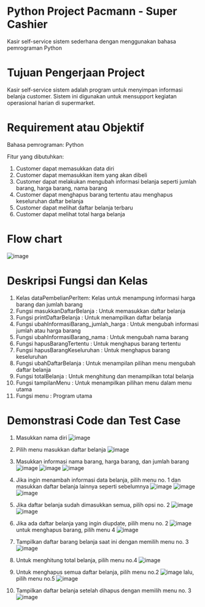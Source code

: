 # Python Project Pacmann - Super Cashier
Kasir self-service sistem sederhana dengan menggunakan bahasa pemrograman Python

# Tujuan Pengerjaan Project
Kasir self-service sistem adalah program untuk menyimpan informasi belanja customer. Sistem ini digunakan untuk mensupport kegiatan operasional harian di supermarket.

# Requirement atau Objektif
Bahasa pemrograman: Python 

Fitur yang dibutuhkan:
  1. Customer dapat memasukkan data diri
  2. Customer dapat memasukkan item yang akan dibeli
  3. Customer dapat melakukan mengubah informasi belanja seperti jumlah barang, harga barang, nama barang
  4. Customer dapat menghapus barang tertentu atau menghapus keseluruhan daftar belanja
  5. Customer dapat melihat daftar belanja terbaru
  6. Customer dapat melihat total harga belanja

# Flow chart

![image](https://user-images.githubusercontent.com/25927592/216376212-ff2a9177-e69c-478f-b4b5-7f9643cb8b62.png)

# Deskripsi Fungsi dan Kelas
  1. Kelas dataPembelianPerItem: Kelas untuk menampung informasi harga barang dan jumlah barang
  2. Fungsi masukkanDaftarBelanja : Untuk memasukkan daftar belanja
  3. Fungsi printDaftarBelanja : Untuk menampilkan daftar belanja
  4. Fungsi ubahInformasiBarang_jumlah_harga : Untuk mengubah informasi jumlah atau harga barang
  5. Fungsi ubahInformasiBarang_nama : Untuk mengubah nama barang
  6. Fungsi hapusBarangTertentu : Untuk menghapus barang tertentu
  7. Fungsi hapusBarangKeseluruhan : Untuk menghapus barang keseluruhan
  8. Fungsi ubahDaftarBelanja : Untuk menampilan pilihan menu mengubah daftar belanja
  9. Fungsi totalBelanja : Untuk menghitung dan menampilkan total belanja
  10. Fungsi tampilanMenu : Untuk menampilkan pilihan menu dalam menu utama
  11. Fungsi menu : Program utama

# Demonstrasi Code dan Test Case
1. Masukkan nama diri
![image](https://user-images.githubusercontent.com/25927592/216103086-e22381a5-ae1f-493d-8393-2dc25f8747ae.png)

2. Pilih menu masukkan daftar belanja
![image](https://user-images.githubusercontent.com/25927592/216103339-ff23d45f-e699-4368-9a3b-6a3190cd9e04.png)

3. Masukkan informasi nama barang, harga barang, dan jumlah barang
![image](https://user-images.githubusercontent.com/25927592/216104050-e386f211-622e-415f-b202-503df7115bfe.png)
![image](https://user-images.githubusercontent.com/25927592/216104133-ef44cfe1-7c31-4827-8ef7-7d29f80f380f.png)
![image](https://user-images.githubusercontent.com/25927592/216104266-313952fe-765b-4d00-bf13-91db843e5445.png)

4. Jika ingin menambah informasi data belanja, pilih menu no. 1 dan masukkan daftar belanja lainnya seperti sebelumnya
![image](https://user-images.githubusercontent.com/25927592/216104553-948284de-f70f-417d-bd27-039f79a7104f.png)
![image](https://user-images.githubusercontent.com/25927592/216105809-52dbe2da-aca6-438a-8992-7e2d904c1320.png)
![image](https://user-images.githubusercontent.com/25927592/216106751-4784d6e9-743a-43e4-a9a6-902efd6c9843.png)

5. Jika daftar belanja sudah dimasukkan semua, pilih opsi no. 2
![image](https://user-images.githubusercontent.com/25927592/216107233-9f55a76b-54e4-49c4-9dfc-f6cc909987a0.png)
![image](https://user-images.githubusercontent.com/25927592/216107366-3bd3074b-22b5-4061-a107-26c0e9bba9c1.png)

6. Jika ada daftar belanja yang ingin diupdate, pilih menu no. 2
![image](https://user-images.githubusercontent.com/25927592/216107569-0de8e1bb-7c4d-486b-865e-ec33902f2ac7.png)
untuk menghapus barang, pilih menu 4
![image](https://user-images.githubusercontent.com/25927592/216108253-cd581dff-fd64-4553-b2c2-8c840712e593.png)

7. Tampilkan daftar barang belanja saat ini dengan memilih menu no. 3
![image](https://user-images.githubusercontent.com/25927592/216108589-296e2151-c42b-4317-88bc-4813bf582a89.png)

8. Untuk menghitung total belanja, pilih menu no.4
![image](https://user-images.githubusercontent.com/25927592/216108738-4f6e7fbd-91ea-49b3-812b-f411905c0f37.png)

9. Untuk menghapus semua daftar belanja, pilih menu no.2
![image](https://user-images.githubusercontent.com/25927592/216108990-e559907a-ddd8-4764-9d26-0ce427185690.png)
lalu, pilih menu no.5
![image](https://user-images.githubusercontent.com/25927592/216109120-95ae5873-aad0-48ad-9cbe-225ce51b2df9.png)

10. Tampilkan daftar belanja setelah dihapus dengan memilih menu no. 3
![image](https://user-images.githubusercontent.com/25927592/216109310-a3d938a8-af14-4feb-aeaf-95ae4fd65f67.png)
